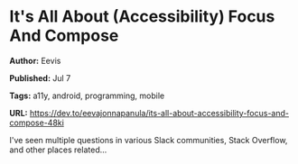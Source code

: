 # It's All About (Accessibility) Focus And Compose

**Author:** Eevis

**Published:** Jul 7

**Tags:** a11y, android, programming, mobile

**URL:** https://dev.to/eevajonnapanula/its-all-about-accessibility-focus-and-compose-48ki

I've seen multiple questions in various Slack communities, Stack Overflow, and other places related...